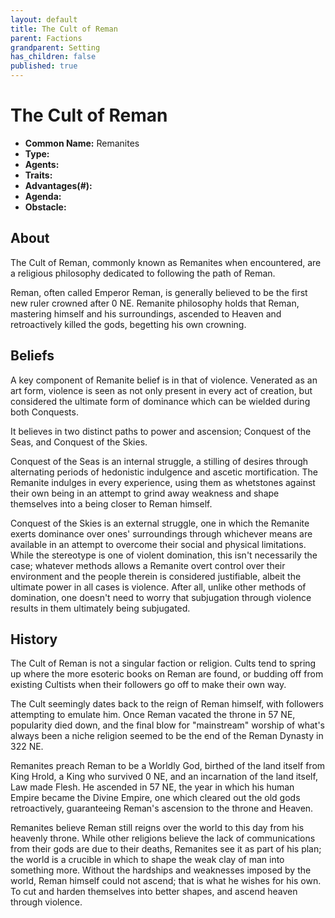 ```yaml
---
layout: default
title: The Cult of Reman
parent: Factions
grandparent: Setting
has_children: false
published: true
---
```


# The Cult of Reman

- **Common Name:** Remanites
- **Type:**
- **Agents:**
- **Traits:**
- **Advantages(#):**
- **Agenda:**
- **Obstacle:**

## About

The Cult of Reman, commonly known as Remanites when encountered, are a religious philosophy dedicated to following the path of Reman.

Reman, often called Emperor Reman, is generally believed to be the first new ruler crowned after 0 NE. Remanite philosophy holds that Reman, mastering himself and his surroundings, ascended to Heaven and retroactively killed the gods, begetting his own crowning.

## Beliefs

A key component of Remanite belief is in that of violence. Venerated as an art form, violence is seen as not only present in every act of creation, but considered the ultimate form of dominance which can be wielded during both Conquests.

It believes in two distinct paths to power and ascension; Conquest of the Seas, and Conquest of the Skies.

Conquest of the Seas is an internal struggle, a stilling of desires through alternating periods of hedonistic indulgence and ascetic mortification. The Remanite indulges in every experience, using them as whetstones against their own being in an attempt to grind away weakness and shape themselves into a being closer to Reman himself.

Conquest of the Skies is an external struggle, one in which the Remanite exerts dominance over ones' surroundings through whichever means are available in an attempt to overcome their social and physical limitations. While the stereotype is one of violent domination, this isn't necessarily the case; whatever methods allows a Remanite overt control over their environment and the people therein is considered justifiable, albeit the ultimate power in all cases is violence. After all, unlike other methods of domination, one doesn't need to worry that subjugation through violence results in them ultimately being subjugated.

## History

The Cult of Reman is not a singular faction or religion. Cults tend to spring up where the more esoteric books on Reman are found, or budding off from existing Cultists when their followers go off to make their own way.

The Cult seemingly dates back to the reign of Reman himself, with followers attempting to emulate him. Once Reman vacated the throne in 57 NE, popularity died down, and the final blow for "mainstream" worship of what's always been a niche religion seemed to be the end of the Reman Dynasty in 322 NE.

Remanites preach Reman to be a Worldly God, birthed of the land itself from King Hrold, a King who survived 0 NE, and an incarnation of the land itself, Law made Flesh. He ascended in 57 NE, the year in which his human Empire became the Divine Empire, one which cleared out the old gods retroactively, guaranteeing Reman's ascension to the throne and Heaven.

Remanites believe Reman still reigns over the world to this day from his heavenly throne. While other religions believe the lack of communications from their gods are due to their deaths, Remanites see it as part of his plan; the world is a crucible in which to shape the weak clay of man into something more. Without the hardships and weaknesses imposed by the world, Reman himself could not ascend; that is what he wishes for his own. To cut and harden themselves into better shapes, and ascend heaven through violence.